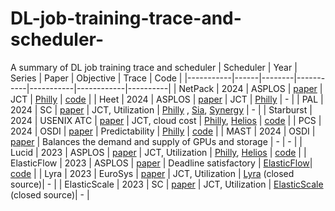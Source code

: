 # DL-job-training-trace-and-scheduler-
A summary of DL job training trace and scheduler 
| Scheduler | Year | Series | Paper     | Objective | Trace      | Code     |
|-----------|------|--------|-----------|-----------|------------|----------|
| NetPack   | 2024 | ASPLOS | [paper](https://dl.acm.org/doi/10.1145/3617232.3624863) | JCT       | [Philly](https://github.com/msr-fiddle/philly-traces) | [code](https://anonymous.4open.science/r/ATP-Controller-35D4) |
| Heet      | 2024 | ASPLOS | [paper](https://dl.acm.org/doi/10.1145/3620665.3640375) | JCT       | [Philly](https://github.com/msr-fiddle/philly-traces) | - |
| PAL       | 2024 | SC     | [paper](https://arxiv.org/abs/2408.11919)               | JCT, Utilization    | [Philly](https://github.com/msr-fiddle/philly-traces) , [Sia](https://dl.acm.org/doi/abs/10.1145/3600006.3613175), [Synergy](https://github.com/msr-fiddle/synergy) | - |
| Starburst | 2024 | USENIX ATC | [paper](https://www.usenix.org/conference/atc24/presentation/luo) | JCT, cloud cost       | [Philly](https://github.com/msr-fiddle/philly-traces), [Helios](https://github.com/S-Lab-System-Group/HeliosData) | [code](https://github.com/michaelzhiluo/starburst) |
| PCS       | 2024 | OSDI | [paper](https://www.usenix.org/conference/osdi24/presentation/bin-faisal) | Predictability      | [Philly](https://github.com/msr-fiddle/philly-traces) | [code](https://github.com/TuftsNATLab/PCS) |
| MAST      | 2024 | OSDI | [paper](https://www.usenix.org/conference/osdi24/presentation/choudhury) | Balances the demand and supply of GPUs and storage    | - | - |
| Lucid     | 2023 | ASPLOS | [paper](https://dl.acm.org/doi/10.1145/3575693.3575705) | JCT, Utilization      | [Philly](https://github.com/msr-fiddle/philly-traces), [Helios](https://github.com/S-Lab-System-Group/HeliosData) | [code](https://github.com/S-Lab-System-Group/Lucid) |
| ElasticFlow   | 2023 | ASPLOS | [paper](https://dl.acm.org/doi/10.1145/3575693.3575721) | Deadline satisfactory      | [ElasticFlow](https://github.com/microsoft/elasticflow-traces)| [code](https://github.com/pkusys/ElasticFlow) |
| Lyra   | 2023 | EuroSys | [paper](https://dl.acm.org/doi/abs/10.1145/3552326.3587445) | JCT, Utilization     | [Lyra](https://dl.acm.org/doi/abs/10.1145/3552326.3587445) (closed source)| - |
| ElasticScale   | 2023 | SC | [paper](https://dl.acm.org/doi/abs/10.1145/3581784.3607054) | JCT, Utilization      | [ElasticScale](https://dl.acm.org/doi/abs/10.1145/3581784.3607054) (closed source)| - |
